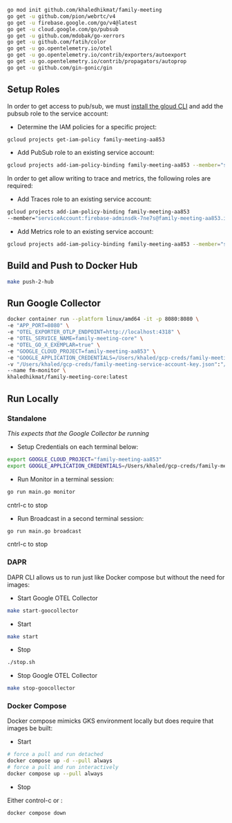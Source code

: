 ```bash
go mod init github.com/khaledhikmat/family-meeting
go get -u github.com/pion/webrtc/v4
go get -u firebase.google.com/go/v4@latest
go get -u cloud.google.com/go/pubsub
go get -u github.com/mdobak/go-xerrors
go get -u github.com/fatih/color
go get -u go.opentelemetry.io/otel
go get -u go.opentelemetry.io/contrib/exporters/autoexport
go get -u go.opentelemetry.io/contrib/propagators/autoprop
go get -u github.com/gin-gonic/gin
```

## Setup Roles

In order to get access to pub/sub, we must [install the gloud CLI](https://cloud.google.com/sdk/docs/install-sdk) and add the pubsub role to the service account:

- Determine the IAM policies for a specific project:

```bash
gcloud projects get-iam-policy family-meeting-aa853
```

- Add PubSub role to an existing service account:

```bash
gcloud projects add-iam-policy-binding family-meeting-aa853 --member="serviceAccount:firebase-adminsdk-7ne7s@family-meeting-aa853.iam.gserviceaccount.com" --role="roles/pubsub.editor"
```

In order to get allow writing to trace and metrics, the following roles are required:

- Add Traces role to an existing service account:

```bash
gcloud projects add-iam-policy-binding family-meeting-aa853 
--member="serviceAccount:firebase-adminsdk-7ne7s@family-meeting-aa853.iam.gserviceaccount.com" --role="roles/cloudtrace.agent"
```

- Add Metrics role to an existing service account:

```bash
gcloud projects add-iam-policy-binding family-meeting-aa853 --member="serviceAccount:firebase-adminsdk-7ne7s@family-meeting-aa853.iam.gserviceaccount.com" --role="roles/monitoring.metricWriter"
```

## Build and Push to Docker Hub

```bash
make push-2-hub
```

## Run Google Collector

```bash
docker container run --platform linux/amd64 -it -p 8080:8080 \
-e "APP_PORT=8080" \
-e "OTEL_EXPORTER_OTLP_ENDPOINT=http://localhost:4318" \
-e "OTEL_SERVICE_NAME=family-meeting-core" \
-e "OTEL_GO_X_EXEMPLAR=true" \
-e "GOOGLE_CLOUD_PROJECT=family-meeting-aa853" \
-e "GOOGLE_APPLICATION_CREDENTIALS=/Users/khaled/gcp-creds/family-meeting-service-account-key.json" \
-v "/Users/khaled/gcp-creds/family-meeting-service-account-key.json":"/Users/khaled/gcp-creds/family-meeting-service-account-key.json" \
--name fm-monitor \
khaledhikmat/family-meeting-core:latest
```

## Run Locally

### Standalone

*This expects that the Google Collector be running*

- Setup Credentials on each terminal below:

```bash
export GOOGLE_CLOUD_PROJECT="family-meeting-aa853"
export GOOGLE_APPLICATION_CREDENTIALS=/Users/khaled/gcp-creds/family-meeting-service-account-key.json
```

- Run Monitor in a terminal session:

```bash
go run main.go monitor
```

cntrl-c to stop

- Run Broadcast in a second terminal session:

```bash
go run main.go broadcast
```

cntrl-c to stop

### DAPR

DAPR CLI allows us to run just like Docker compose but without the need for images:

- Start Google OTEL Collector

```bash
make start-goocollector
```

- Start

```bash
make start
```

- Stop

```bash
./stop.sh
```

- Stop Google OTEL Collector

```bash
make stop-goocollector
```

### Docker Compose

Docker compose mimicks GKS environment locally but does require that images be built:

- Start 

```bash
# force a pull and run detached
docker compose up -d --pull always
# force a pull and run interactively
docker compose up --pull always
```

- Stop

Either control-c or :

```bash
docker compose down
```

